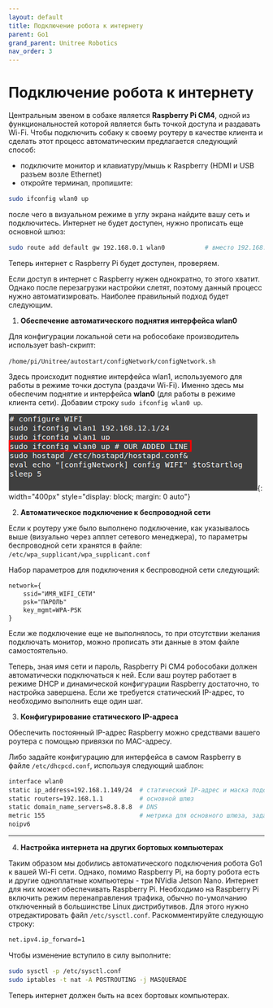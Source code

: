 ```yaml
---
layout: default
title: Подключение робота к интернету
parent: Go1
grand_parent: Unitree Robotics
nav_order: 3
---
```


# Подключение робота к интернету


Центральным звеном в собаке является **Raspberry Pi CM4**, одной из функциональностей которой является быть точкой доступа и раздавать Wi-Fi. Чтобы подключить собаку к своему роутеру в качестве клиента и сделать этот процесс автоматическим предлагается следующий способ: 
- подключите монитор и клавиатуру/мышь к Raspberry (HDMI и USB разъем возле Ethernet)
- откройте терминал, пропишите:
 
```bash
sudo ifconfig wlan0 up
```

после чего в визуальном режиме в углу экрана найдите вашу сеть и подключитесь. Интернет не будет доступен, нужно прописать еще основной шлюз:
```bash
sudo route add default gw 192.168.0.1 wlan0           # вместо 192.168.0.1 IP-адрес вашего роутера
```

Теперь интернет с Raspberry Pi будет доступен, проверяем.

Если доступ в интернет с Raspberry нужен однократно, то этого хватит. Однако после перезагрузки настройки слетят, поэтому данный процесс нужно автоматизировать. Наиболее правильный подход будет следующим.

1) **Обеспечение автоматического поднятия интерфейса wlan0**

Для конфигурации локальной сети на робособаке производитель использует bash-скрипт:

`/home/pi/Unitree/autostart/configNetwork/configNetwork.sh`

Здесь происходит поднятие интерфейса wlan1, используемого для работы в режиме точки доступа (раздачи Wi-Fi). Именно здесь мы обеспечим поднятие и интерфейса **wlan0** (для работы в режиме клиента сети). Добавим строку `sudo ifconfig wlan0 up`.


![bunker](/assets/images/go1_configNetwork.png){: width="400px" style="display: block; margin: 0 auto"}



2) **Автоматическое подключение к беспроводной сети**

Если к роутеру уже было выполнено подключение, как указывалось выше (визуально через апплет сетевого менеджера), то параметры беспроводной сети хранятся в файле:
`/etc/wpa_supplicant/wpa_supplicant.conf`

Набор параметров для подключения к беспроводной сети следующий:

```
network={
	ssid="ИМЯ_WIFI_СЕТИ"
	psk="ПАРОЛЬ"
	key_mgmt=WPA-PSK
}
```
Если же подключение еще не выполнялось, то при отсутствии желания подключать монитор, можно прописать эти данные в этом файле самостоятельно. 

Теперь, зная имя сети и пароль, Raspberry Pi CM4 робособаки должен автоматически подключаться к ней. Если ваш роутер работает в режиме DHCP и динамической конфигурации Raspberry достаточно, то настройка завершена. Если же требуется статический IP-адрес, то необходимо выполнить еще один шаг.

3) **Конфигурирование статического IP-адреса**

Обеспечить постоянный IP-адрес Raspberry можно средствами вашего роутера с помощью привязки по MAC-адресу.

Либо задайте конфигурацию для интерфейса в самом Raspberry в файле `/etc/dhcpcd.conf`, используя следующий шаблон:

```bash
interface wlan0
static ip_address=192.168.1.149/24  # статический IP-адрес и маска подсети
static routers=192.168.1.1          # основной шлюз
static domain_name_servers=8.8.8.8  # DNS
metric 155                          # метрика для основного шлюза, задает приоритет маршрута
noipv6
```


<hr>

4) **Настройка интернета на других бортовых компьютерах**

Таким образом мы добились автоматического подключения робота Go1 к вашей Wi-Fi сети. Однако, помимо Raspberry Pi, на борту робота есть и другие одноплатные компьютеры - три NVidia Jetson Nano. Интернет для них может обеспечивать Raspberry Pi. Необходимо на Raspberry Pi включить режим перенаправления трафика, обычно по-умолчанию отключенный в большинстве Linux дистрибутивов. Для этого нужно отредактировать файл `/etc/sysctl.conf`. Раскомментируйте следующую строку:

```bash
net.ipv4.ip_forward=1
```

Чтобы изменение вступило в силу выполните:

```bash
sudo sysctl -p /etc/sysctl.conf
sudo iptables -t nat -A POSTROUTING -j MASQUERADE
```


Теперь интернет должен быть на всех бортовых компьютерах.





